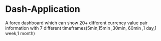 # Dash-Application
A forex dashboard which can show 20+ different currency value pair information with 7 different timeframes(5min,15min ,30min, 60min ,1 day,1 week,1 month)
